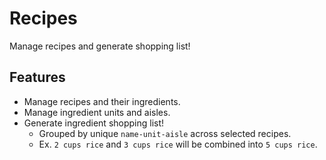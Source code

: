 # Recipes

Manage recipes and generate shopping list!

## Features

- Manage recipes and their ingredients.
- Manage ingredient units and aisles.
- Generate ingredient shopping list!
  - Grouped by unique `name-unit-aisle` across selected recipes.
  - Ex. `2 cups rice` and `3 cups rice` will be combined into `5 cups rice`.
